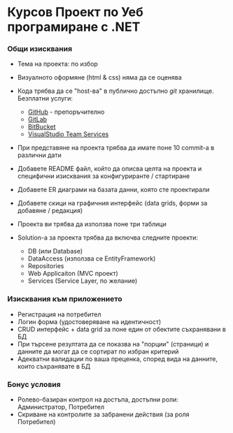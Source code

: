 # Курсов Проект по Уеб програмиране с .NET

### Общи изисквания

- Тема на проекта: по избор
- Визуалното оформяне (html & css) няма да се оценява
- Кода трябва да се "host-ва" в публично достъпно _git_ хранилище. Безплатни услуги:

   - [GitHub](https://github.com/) - препоръчително
   - [GitLab](https://about.gitlab.com/)
   - [BitBucket](https://bitbucket.org/)
   - [VisualStudio Team Services](https://www.visualstudio.com/team-services/)

- При представяне на проекта трябва да имате поне 10 commit-a в различни дати
- Добавете README файл, който да описва целта на проекта и специфични изисквания за конфигуриранте / стартиране
- Добавете ER диаграми на базата данни, която сте проектирали
- Добавете скици на графичния интерфейс (data grids, форми за добавяне / редакция) 
- Проекта ви трябва да използва поне три таблици
- Solution-а за проекта трябва да включва следните проекти:

    - DB (или Database)
    - DataAccess (използва се EntityFramework)
    - Repositories
    - Web Applicaiton (MVC проект)
    - Services (Service Layer, по желание)

### Изисквания към приложението

- Регистрация на потребител
- Логин форма (удостоверяване на идентичност)
- CRUD интерфейс + data grid за поне един от обектите съхранявани в БД
- При търсене резултата да се показва на "порции" (страници) и данните да могат да се сортират по избран критерий
- Адекватни валидации по ваша преценка, според вида на данните, които съхранявате в БД

### Бонус условия

- Ролево-базиран контрол на достъпа, достъпни роли: Администратор, Потребител
- Скриване на контролите за забранени действия (за роля Потребител)

